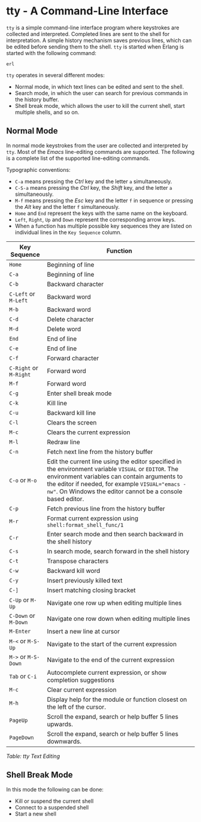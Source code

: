 <!--
%CopyrightBegin%

Copyright Ericsson AB 2023-2025. All Rights Reserved.

Licensed under the Apache License, Version 2.0 (the "License");
you may not use this file except in compliance with the License.
You may obtain a copy of the License at

    http://www.apache.org/licenses/LICENSE-2.0

Unless required by applicable law or agreed to in writing, software
distributed under the License is distributed on an "AS IS" BASIS,
WITHOUT WARRANTIES OR CONDITIONS OF ANY KIND, either express or implied.
See the License for the specific language governing permissions and
limitations under the License.

%CopyrightEnd%
-->
# tty - A Command-Line Interface

`tty` is a simple command-line interface program where keystrokes are collected
and interpreted. Completed lines are sent to the shell for interpretation. A
simple history mechanism saves previous lines, which can be edited before
sending them to the shell. `tty` is started when Erlang is started with the
following command:

```text
erl
```

`tty` operates in several different modes:

- Normal mode, in which text lines can be edited and sent to the shell.
- Search mode, in which the user can search for previous commands in the history
  buffer.
- Shell break mode, which allows the user to kill the current shell, start
  multiple shells, and so on.

## Normal Mode

In normal mode keystrokes from the user are collected and interpreted by `tty`.
Most of the _Emacs_ line-editing commands are supported. The following is a
complete list of the supported line-editing commands.

Typographic conventions:

- `C-a` means pressing the _Ctrl_ key and the letter `a` simultaneously.
- `C-S-a` means pressing the _Ctrl_ key, the _Shift_ key, and the letter `a`
  simultaneously.
- `M-f` means pressing the _Esc_ key and the letter `f` in sequence or pressing
  the _Alt_ key and the letter `f` simultaneously.
- `Home` and `End` represent the keys with the same name on the keyboard.
- `Left`, `Right`, `Up` and `Down` represent the corresponding arrow keys.
- When a function has multiple possible key sequences they are listed on
  individual lines in the `Key Sequence` column.

| Key Sequence           | Function                                                                                                                                                                                                                                                              |
| ---------------------- | --------------------------------------------------------------------------------------------------------------------------------------------------------------------------------------------------------------------------------------------------------------------- |
| `Home`                 | Beginning of line                                                                                                                                                                                                                                                     |
| `C-a`                  | Beginning of line                                                                                                                                                                                                                                                     |
| `C-b`                  | Backward character                                                                                                                                                                                                                                                    |
| `C-Left` or `M-Left`   | Backward word                                                                                                                                                                                                                                                         |
| `M-b`                  | Backward word                                                                                                                                                                                                                                                         |
| `C-d`                  | Delete character                                                                                                                                                                                                                                                      |
| `M-d`                  | Delete word                                                                                                                                                                                                                                                           |
| `End`                  | End of line                                                                                                                                                                                                                                                           |
| `C-e`                  | End of line                                                                                                                                                                                                                                                           |
| `C-f`                  | Forward character                                                                                                                                                                                                                                                     |
| `C-Right` or `M-Right` | Forward word                                                                                                                                                                                                                                                          |
| `M-f`                  | Forward word                                                                                                                                                                                                                                                          |
| `C-g`                  | Enter shell break mode                                                                                                                                                                                                                                                |
| `C-k`                  | Kill line                                                                                                                                                                                                                                                             |
| `C-u`                  | Backward kill line                                                                                                                                                                                                                                                    |
| `C-l`                  | Clears the screen                                                                                                                                                                                                                                                     |
| `M-c`                  | Clears the current expression                                                                                                                                                                                                                                         |
| `M-l`                  | Redraw line                                                                                                                                                                                                                                                           |
| `C-n`                  | Fetch next line from the history buffer                                                                                                                                                                                                                               |
| `C-o` or `M-o`         | Edit the current line using the editor specified in the environment variable `VISUAL` or `EDITOR`. The environment variables can contain arguments to the editor if needed, for example `VISUAL="emacs -nw"`. On Windows the editor cannot be a console based editor. |
| `C-p`                  | Fetch previous line from the history buffer                                                                                                                                                                                                                           |
| `M-r`                  | Format current expression using `shell:format_shell_func/1`                                                                                                                                                                                                           |
| `C-r`                  | Enter search mode and then search backward in the shell history                                                                                                                                                                                                       |
| `C-s`                  | In search mode, search forward in the shell history                                                                                                                                                                                                                   |
| `C-t`                  | Transpose characters                                                                                                                                                                                                                                                  |
| `C-w`                  | Backward kill word                                                                                                                                                                                                                                                    |
| `C-y`                  | Insert previously killed text                                                                                                                                                                                                                                         |
| `C-]`                  | Insert matching closing bracket                                                                                                                                                                                                                                       |
| `C-Up` or `M-Up`       | Navigate one row up when editing multiple lines                                                                                                                                                                                                                       |
| `C-Down` or `M-Down`   | Navigate one row down when editing multiple lines                                                                                                                                                                                                                     |
| `M-Enter`              | Insert a new line at cursor                                                                                                                                                                                                                                           |
| `M-<` or `M-S-Up`      | Navigate to the start of the current expression                                                                                                                                                                                                                       |
| `M->` or `M-S-Down`    | Navigate to the end of the current expression                                                                                                                                                                                                                         |
| `Tab` or `C-i`         | Autocomplete current expression, or show completion suggestions                                                                                                                                                                                                       |
| `M-c`                  | Clear current expression                                                                                                                                                                                                                                              |
| `M-h`                  | Display help for the module or function closest on the left of the cursor.                                                                                                                                                                                            |
| `PageUp`               | Scroll the expand, search or help buffer 5 lines upwards.                                                                                                                                                                                                             |
| `PageDown`             | Scroll the expand, search or help buffer 5 lines downwards.                                                                                                                                                                                                           |

_Table: tty Text Editing_

## Shell Break Mode

In this mode the following can be done:

- Kill or suspend the current shell
- Connect to a suspended shell
- Start a new shell
